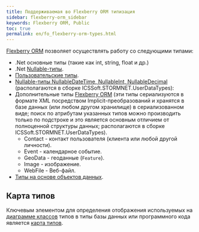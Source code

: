 ```yaml
---
title: Поддерживаемая во Flexberry ORM типизация
sidebar: flexberry-orm_sidebar
keywords: Flexberry ORM, Public
toc: true
permalink: en/fo_flexberry-orm-types.html
---
```


[Flexberry ORM](fo_flexberry-o-m.html) позволяет осуществлять работу со следующими типами:

* .Net основные типы (такие как int, string, float и др.)
* .Net [Nullable-типы](fd_nullable-types.html).
* [Пользовательские типы](fo_convert-type-property-object-data-to-type-storage.html).
* [Nullable-типы NullableDateTime, NullableInt, NullableDecimal](fd_nullable-types.html) (располагаются в сборке ICSSoft.STORMNET.UserDataTypes):
* Дополнительные типы [Flexberry ORM](fo_flexberry-orm.html) (эти типы сериализуются в формате XML посредством Implicit-преобразований и хранятся в базе данных (или любом другом хранилище) в сериализованном виде; поиск по атрибутам указанных типов можно производить только по подстроке и это является основным отличием от полноценной структуры данных; располагаются в сборке ICSSoft.STORMNET.UserDataTypes).
    * Contact - контакт пользователя (клиента или любой другой личности).
    * Event - календарное событие.
    * GeoData - геоданные (`Feature`).
    * Image - изображение.
    * WebFile - Веб-файл.
* [Типы на основе объектов данных](fo_data-object-as-attribute-type.html).

## Карта типов

Ключевым элементом для определения отображения используемых на [диаграмме классов](fd_class-diagram.html) типов в типы базы данных или программного кода является [карта типов](fd_types-map.html).
